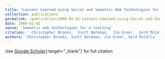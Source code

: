 ```yaml
---
title: "Lessons Learned using Social and Semantic Web Technologies for E-Learning."
collection: publications
permalink: /publication/2009-01-01-Lessons-Learned-using-Social-and-Semantic-Web-Technologies-for-E-Learning
date: 2009-01-01
venue: 'Semantic web technologies for e-learning'
citation: ' Christopher Brooks,  Scott Bateman,  Jim Greer,  Gord McCalla, &quot;Lessons Learned using Social and Semantic Web Technologies for E-Learning..&quot; Semantic web technologies for e-learning, 2009.'
authors: 'Christopher Brooks, Scott Bateman, Jim Greer, Gord McCalla'
---
```

Use [Google Scholar](https://scholar.google.com/scholar?q=Lessons+Learned+using+Social+and+Semantic+Web+Technologies+for+E+Learning.){:target="_blank"} for full citation